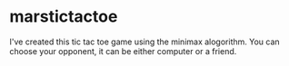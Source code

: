 # marstictactoe
I've created this tic tac toe game using the minimax alogorithm. You can choose your opponent, it can be either computer or a friend.
